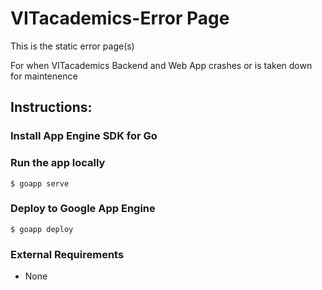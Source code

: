 VITacademics-Error Page=======================This is the static error page(s)For when VITacademics Backend and Web App crashes or is taken down for maintenence## Instructions:### Install App Engine SDK for Go### Run the app locally    $ goapp serve### Deploy to Google App Engine    $ goapp deploy### External Requirements* None